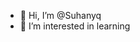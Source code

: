 - 👋 Hi, I’m @Suhanyq
- 👀 I’m interested in learning


<!---
Suhanyq/Suhanyq is a ✨ special ✨ repository because its `README.md` (this file) appears on your GitHub profile.
You can click the Preview link to take a look at your changes.
--->

